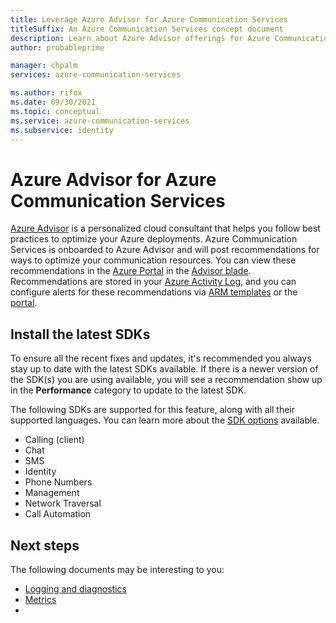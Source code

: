 ```yaml
---
title: Leverage Azure Advisor for Azure Communication Services
titleSuffix: An Azure Communication Services concept document
description: Learn about Azure Advisor offerings for Azure Communication Services.
author: probableprime

manager: chpalm
services: azure-communication-services

ms.author: rifox
ms.date: 09/30/2021
ms.topic: conceptual
ms.service: azure-communication-services
ms.subservice: identity
---
```


# Azure Advisor for Azure Communication Services

[Azure Advisor](https://docs.microsoft.com/azure/advisor/advisor-overview) is a personalized cloud consultant that helps you follow best practices to optimize your Azure deployments. Azure Communication Services is onboarded to Azure Advisor and will post recommendations for ways to optimize your communication resources. You can view these recommendations in the [Azure Portal](https://portal.azure.com) in the [Advisor blade](https://portal.azure.com/#blade/Microsoft_Azure_Expert/AdvisorMenuBlade/overview). Recommendations are stored in your [Azure Activity Log](https://docs.microsoft.com/azure/azure-monitor/essentials/platform-logs-overview), and you can configure alerts for these recommendations via [ARM templates](https://docs.microsoft.com/azure/advisor/advisor-alerts-arm?tabs=CLI) or the [portal](https://docs.microsoft.com/azure/advisor/advisor-alerts-portal). 

## Install the latest SDKs

To ensure all the recent fixes and updates, it's recommended you always stay up to date with the latest SDKs available. If there is a newer version of the SDK(s) you are using available, you will see a recommendation show up in the **Performance** category to update to the latest SDK.

The following SDKs are supported for this feature, along with all their supported languages. You can learn more about the [SDK options](../sdk-options.md) available.

* Calling (client)
* Chat
* SMS
* Identity
* Phone Numbers
* Management
* Network Traversal
* Call Automation

## Next steps

The following documents may be interesting to you:

- [Logging and diagnostics](../logging-and-diagnostics.md)
- [Metrics](../metrics.md)
- 
